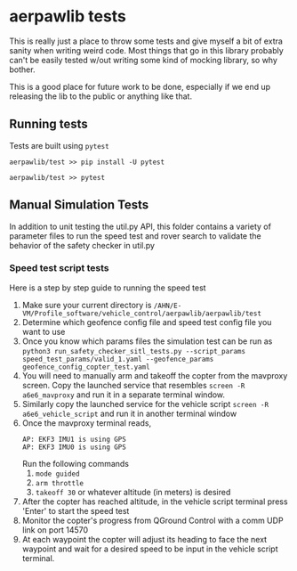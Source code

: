 # aerpawlib tests

This is really just a place to throw some tests and give myself a bit of extra sanity when writing weird code.
Most things that go in this library probably can't be easily tested w/out writing some kind of mocking library, so why bother.

This is a good place for future work to be done, especially if we end up releasing the lib to the public or anything like that.

## Running tests

Tests are built using `pytest`

```
aerpawlib/test >> pip install -U pytest

aerpawlib/test >> pytest
```


## Manual Simulation Tests
In addition to unit testing the util.py API, this folder contains a variety of parameter files to run the speed test and rover search to validate the behavior of the safety checker in util.py

### Speed test script tests
Here is a step by step guide to running the speed test
1. Make sure your current directory is `/AHN/E-VM/Profile_software/vehicle_control/aerpawlib/aerpawlib/test`
2. Determine which geofence config file and speed test config file you want to use
3. Once you know which params files the simulation test can be run as `python3 run_safety_checker_sitl_tests.py --script_params speed_test_params/valid_1.yaml --geofence_params geofence_config_copter_test.yaml`
4. You will need to manually arm and takeoff the copter from the mavproxy screen. Copy the launched service that resembles `screen -R a6e6_mavproxy` and run it in a separate terminal window.
5. Similarly copy the launched service for the vehicle script `screen -R a6e6_vehicle_script` and run it in another terminal window
6. Once the mavproxy terminal reads, 
    ```
    AP: EKF3 IMU1 is using GPS
    AP: EKF3 IMU0 is using GPS
    ```
    Run the following commands
    1. `mode guided`
    2. `arm throttle`
    3. `takeoff 30` or whatever altitude (in meters) is desired
 7. After the copter has reached altitude, in the vehicle script terminal press 'Enter' to start the speed test
 8. Monitor the copter's progress from QGround Control with a comm UDP link on port 14570
 9. At each waypoint the copter will adjust its heading to face the next waypoint and wait for a desired speed to be input in the vehicle script terminal.